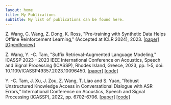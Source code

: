 ```yaml
---
layout: home
title: My Publications
subtitle: My list of publications can be found here.
---
```


Z. Wang, C. Wang, Z. Dong, K. Ross, "Pre-training with Synthetic Data Helps Offline Reinforcement Learning," (Accepted at ICLR 2024), 2023.
[[paper]](https://arxiv.org/abs/2310.00771) [[OpenReview]](https://openreview.net/forum?id=PcxQgtHGj2&noteId=gGd8PnHSAp)

Z. Wang, Y. -C. Tam, "Suffix Retrieval-Augmented Language Modeling," ICASSP 2023 - 2023 IEEE International Conference on Acoustics, Speech and Signal Processing (ICASSP), Rhodes Island, Greece, 2023, pp. 1-5, doi: 10.1109/ICASSP49357.2023.10096450.
[[paper]](https://ieeexplore.ieee.org/stamp/stamp.jsp?arnumber=10096450) [[code]](https://github.com/Victor-wang-902/SUREALM)

Y. -C. Tam, J. Xu, J. Zou, Z. Wang, T. Liao and S. Yuan, "Robust Unstructured Knowledge Access in Conversational Dialogue with ASR Errors," International Conference on Acoustics, Speech and Signal Processing (ICASSP), 2022, pp. 6702-6706.
[[paper]](https://ieeexplore.ieee.org/document/9746741) [[code]](https://github.com/yctam/dstc10_track2_task2)

